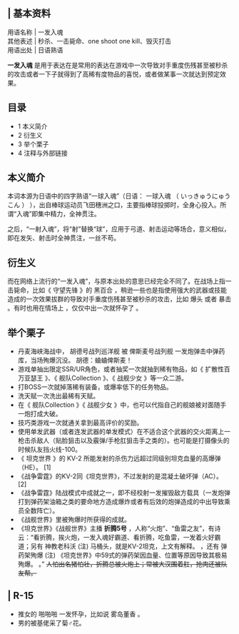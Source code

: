 |  **基本资料**  
---  
用语名称  |  一发入魂   
其他表述  |  秒杀、一击毙命、one shoot one kill、毁灭打击   
用语出处  |  日语熟语   
  
**一发入魂** 是用于表达在是常用的表达在游戏中一次导致对手重度伤残甚至被秒杀的攻击或者一下子就得到了高稀有度物品的喜悦，或者做某事一次就达到预定效果。

##  目录

  * 1  本义简介 
  * 2  衍生义 
  * 3  举个栗子 
  * 4  注释与外部链接 

##  本义简介

本词本源为日语中的四字熟语“一球入魂”（日语：  一球入魂  （  いっきゅうにゅうこん  ）
），出自棒球运动员飞田穗洲之口，主要指棒球投掷时，全身心投入。所谓“入魂”即集中精力，全神贯注。

之后，“一射入魂”，将“射”替换“球”，应用于弓道、射击运动等场合，意义相似，即在发矢、射击时全神贯注，一丝不苟。

##  衍生义

而在网络上流行的“一发入魂”，与原本出处的意思已经完全不同了。在战场上指一击毙命，比如《  守望先锋  》的  黑百合
，稍逊一些也是指使用强大的武器或技能造成的一次效果拔群的导致对手重度伤残甚至被秒杀的攻击，比如  爆头  或者  暴击  。有时也用在情场上
，仅仅中出一次就怀孕了  。

##  举个栗子

  * 丹麦海峡海战中，  胡德号战列巡洋舰  被  俾斯麦号战列舰  一发炮弹击中弹药库，当场殉爆沉没。  胡德：蛐蛐俾斯麦！ 
  * 游戏单抽出限定SSR/UR角色，或者抽奖一次就抽到稀有物品，如《  扩散性百万亚瑟王  》、《  舰队Collection  》、《  战舰少女  》等一众二游。 
  * 打BOSS一次就掉落稀有装备，或爆率低下的任务物品。 
  * 洗天赋一次洗出最稀有天赋。 
  * 在《  舰队Collection  》《  战舰少女  》中，也可以代指自己的舰娘被对面随手一炮打成大破。 
  * 技巧类游戏一次就通关拿到最高评价的奖励。 
  * 使用单发武器（或者连发武器的单发模式）在不适合这个武器的交火距离上一枪击杀敌人（贴脸狙击以及霰弹/手枪肛狙击手之类的）。也可能是打摄像头的时候队友挡火线-100。 
  * 《  坦克世界  》的  KV-2  所能发射的杀伤力远超过同级别坦克血量的高爆弹（HE）。  [1] 
  * 《战争雷霆》的KV-2同《坦克世界》，不过发射的是混凝土破坏弹（AC）。  [2] 
  * 《战争雷霆》陆战模式中成就之一，即不经校射一发摧毁敌方载具（一发炮弹打到弹药架油箱之类的要命地方造成爆炸或者有后效的炮弹造成的中出导致乘员全数阵亡）。 
  * 《战舰世界》里被殉爆时所获得的成就。 
  * 《坦克世界》《战舰世界》主播 **折腾5号** ，人称“火炮”、“鱼雷之友”，有诗云：“看折腾，挨火炮，一发入魂好霸道、看折腾，吃鱼雷，一发着火好霸道；另有  神教老科沃  (注)  马桶头，就是KV-2坦克，上文有解释。  ，还有  弹药架殉爆  (注)  《坦克世界》中59式的弹药架因血量、位置等原因导致其极易殉爆。  。” ~~人怕出名猪怕壮，折腾总被火炮上；常被大汉围着肛，抢肉还被队友帮。~~

|  R-15  
---  
  
  * 推女的  啪啪啪  一发怀孕，比如说  雾岛董香  。 
  * 男的被基佬采了菊♂花。 

  
  
